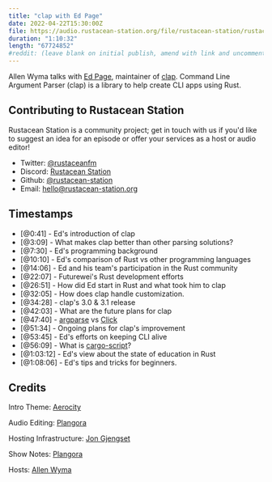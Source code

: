 ```yaml
---
title: "clap with Ed Page"
date: 2022-04-22T15:30:00Z
file: https://audio.rustacean-station.org/file/rustacean-station/rustacean-station-e065-ed-page.mp3
duration: "1:10:32"
length: "67724852"
#reddit: (leave blank on initial publish, amend with link and uncomment this line after Reddit thread has been posted)
---
```

Allen Wyma talks with [Ed Page](https://github.com/epage), maintainer of [clap](https://github.com/clap-rs/clap). Command Line Argument Parser (clap) is a library to help create CLI apps using Rust.


## Contributing to Rustacean Station

Rustacean Station is a community project; get in touch with us if you'd like to suggest an idea for an episode or offer your services as a host or audio editor!

- Twitter: [@rustaceanfm](https://twitter.com/rustaceanfm)
- Discord: [Rustacean Station](https://discord.gg/cHc3Gyc)
- Github: [@rustacean-station](https://github.com/rustacean-station/)
- Email: [hello@rustacean-station.org](mailto:hello@rustacean-station.org)

## Timestamps 
- [@0:41] - Ed's introduction of clap
- [@3:09] - What makes clap better than other parsing solutions?
- [@7:30] - Ed's programming background
- [@10:10] - Ed's comparison of Rust vs other programming languages
- [@14:06] - Ed and his team's participation in the Rust community
- [@22:07] - Futurewei's Rust development efforts
- [@26:51] - How did Ed start in Rust and what took him to clap
- [@32:05] - How does clap handle customization.
- [@34:28] - clap's 3.0 & 3.1 release
- [@42:03] - What are the future plans for clap
- [@47:40] - [argparse](https://docs.python.org/3/library/argparse.html) vs [Click](https://click.palletsprojects.com/en/8.1.x/)
- [@51:34] - Ongoing plans for clap's improvement
- [@53:45] - Ed's efforts on keeping CLI alive
- [@56:09] - What is [cargo-script](https://github.com/DanielKeep/cargo-script)?
- [@1:03:12] - Ed's view about the state of education in Rust
- [@1:08:06] - Ed's tips and tricks for beginners.

## Credits
Intro Theme: [Aerocity](https://twitter.com/AerocityMusic)

Audio Editing: [Plangora](https://twitter.com/plangora)

Hosting Infrastructure: [Jon Gjengset](https://twitter.com/jonhoo/)

Show Notes: [Plangora](https://twitter.com/plangora)

Hosts: [Allen Wyma](https://twitter.com/allenwyma)

